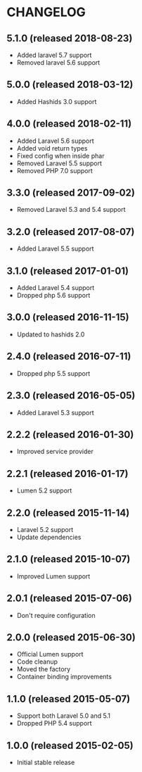 # CHANGELOG

## 5.1.0 (released 2018-08-23)

- Added laravel 5.7 support
- Removed laravel 5.6 support

## 5.0.0 (released 2018-03-12)

- Added Hashids 3.0 support

## 4.0.0 (released 2018-02-11)

- Added Laravel 5.6 support
- Added void return types
- Fixed config when inside phar
- Removed Laravel 5.5 support
- Removed PHP 7.0 support

## 3.3.0 (released 2017-09-02)

- Removed Laravel 5.3 and 5.4 support

## 3.2.0 (released 2017-08-07)

- Added Laravel 5.5 support

## 3.1.0 (released 2017-01-01)

- Added Laravel 5.4 support
- Dropped php 5.6 support

## 3.0.0 (released 2016-11-15)

- Updated to hashids 2.0

## 2.4.0 (released 2016-07-11)

- Dropped php 5.5 support

## 2.3.0 (released 2016-05-05)

- Added Laravel 5.3 support

## 2.2.2 (released 2016-01-30)

- Improved service provider

## 2.2.1 (released 2016-01-17)

- Lumen 5.2 support

## 2.2.0 (released 2015-11-14)

- Laravel 5.2 support
- Update dependencies

## 2.1.0 (released 2015-10-07)

- Improved Lumen support

## 2.0.1 (released 2015-07-06)

- Don't require configuration

## 2.0.0 (released 2015-06-30)

- Official Lumen support
- Code cleanup
- Moved the factory
- Container binding improvements

## 1.1.0 (released 2015-05-07)

- Support both Laravel 5.0 and 5.1
- Dropped PHP 5.4 support

## 1.0.0 (released 2015-02-05)

- Initial stable release
